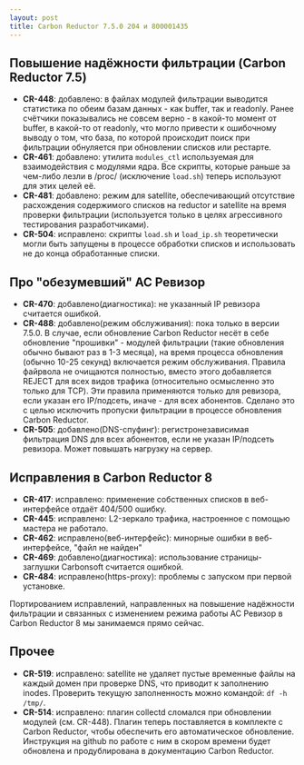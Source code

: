 ```yaml
---
layout: post
title: Carbon Reductor 7.5.0 204 и 800001435
---
```


## Повышение надёжности фильтрации (Carbon Reductor 7.5)

- **CR-448**: добавлено: в файлах модулей фильтрации выводится статистика по обеим базам данных - как buffer, так и readonly. Ранее счётчики показывались не совсем верно - в какой-то момент от buffer, в какой-то от readonly, что могло привести к ошибочному выводу о том, что база, по которой происходит поиск при фильтрации обнуляется при обновлении списков или рестарте.
- **CR-461**: добавлено: утилита `modules_ctl` используемая для взаимодействия с модулями ядра. Все скрипты, которые раньше за чем-либо лезли в /proc/ (исключение `load.sh`) теперь используют для этих целей её.
- **CR-481**: добавлено: режим для satellite, обеспечивающий отсутствие расхождения содержимого списков на reductor и satellite на время проверки фильтрации (используется только в целях агрессивного тестирования разработчиками).
- **CR-504**: исправлено: скрипты `load.sh` и `load_ip.sh` теоретически могли быть запущены в процессе обработки списков и использовать не до конца обработанные списки.

## Про "обезумевший" АС Ревизор

- **CR-470**: добавлено(диагностика): не указанный IP ревизора считается ошибкой.
- **CR-488**: добавлено(режим обслуживания): пока только в версии 7.5.0. В случае, если обновление Carbon Reductor несёт в себе обновление "прошивки" - модулей фильтрации (такие обновления обычно бывают раз в 1-3 месяца), на время процесса обновления (обычно 10-25 секунд) включается режим обслуживания. Правила файрвола не очищаются полностью, вместо этого добавляется REJECT для всех видов трафика (относительно осмысленно это только для TCP). Эти правила применяются только для ревизора, если указан его IP/подсеть, иначе - для всех абонентов. Сделано это с целью исключить пропуски фильтрации в процессе обновления Carbon Reductor.
- **CR-505**: добавлено(DNS-спуфинг): регистронезависимая фильтрация DNS для всех абонентов, если не указан IP/подсеть ревизора. Может повышать нагрузку на сервер.

## Исправления в Carbon Reductor 8

- **CR-417**: исправлено: применение собственных списков в веб-интерфейсе отдаёт 404/500 ошибку.
- **CR-445**: исправлено: L2-зеркало трафика, настроенное с помощью мастера не работало.
- **CR-462**: исправлено(веб-интерфейс): минорные ошибки в веб-интерфейсе, "файл не найден"
- **CR-469**: добавлено(диагностика): использование страницы-заглушки Carbonsoft считается ошибкой.
- **CR-484**: исправлено(https-proxy): проблемы с запуском при первой установке.

Портированием исправлений, направленных на повышение надёжности фильтрации и связанных с изменением режима работы АС Ревизор в Carbon Reductor 8 мы занимаемся прямо сейчас.

## Прочее

- **CR-519**: исправлено: satellite не удаляет пустые временные файлы на каждый домен при проверке DNS, что приводит к заполнению inodes. Проверить текущую заполненность можно командой: `df -h /tmp/`.
- **CR-514**: исправлено: плагин collectd сломался при обновлении модулей (см. CR-448). Плагин теперь поставляется в комплекте с Carbon Reductor, чтобы обеспечить его автоматическое обновление. Инструкция на github по работе с ним в скором времени будет обновлена и продублирована в документацию Carbon Reductor.
